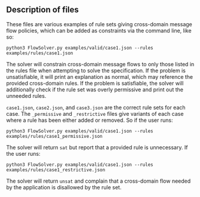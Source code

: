 ## Description of files

These files are various examples of rule sets giving cross-domain message flow
policies, which can be added as constraints via the command line, like so:

`python3 FlowSolver.py examples/valid/case1.json --rules examples/rules/case1.json`

The solver will constrain cross-domain message flows to only those listed in
the rules file when attempting to solve the specification. If the problem is
unsatisfiable, it will print an explanation as normal, which may reference the
provided cross-domain rules. If the problem is satisfiable, the solver will
additionally check if the rule set was overly permissive and print out the
unneeded rules.

`case1.json`, `case2.json`, and `case3.json` are the correct rule sets for each
case. The `_permissive` and `_restrictive` files give variants of each case
where a rule has been either added or removed. So if the user runs:

`python3 FlowSolver.py examples/valid/case1.json --rules examples/rules/case1_permissive.json`

The solver will return `sat` but report that a provided rule is unnecessary.
If the user runs:

`python3 FlowSolver.py examples/valid/case1.json --rules examples/rules/case1_restrictive.json`

The solver will return `unsat` and complain that a cross-domain flow needed by
the application is disallowed by the rule set.
